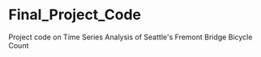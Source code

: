 # Final_Project_Code
Project code on Time Series Analysis of Seattle's Fremont Bridge Bicycle Count
